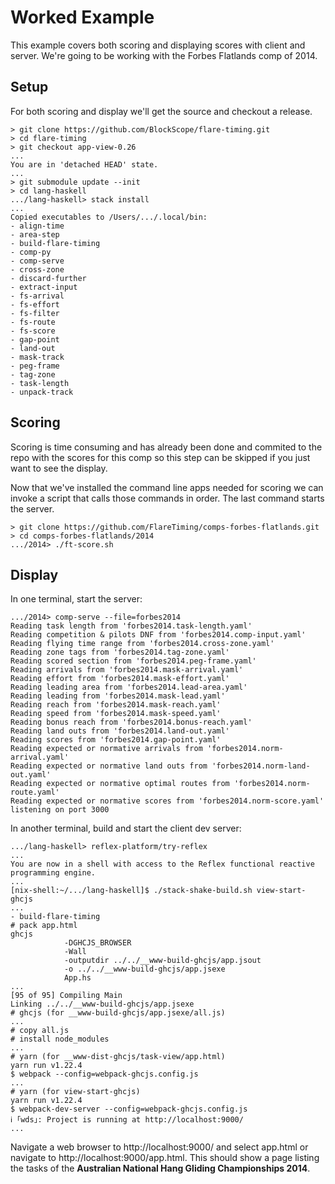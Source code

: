 # Worked Example

This example covers both scoring and displaying scores with client and server.
We're going to be working with the Forbes Flatlands comp of 2014.

## Setup

For both scoring and display we'll get the source and checkout a release.

```
> git clone https://github.com/BlockScope/flare-timing.git
> cd flare-timing
> git checkout app-view-0.26
...
You are in 'detached HEAD' state.
...
> git submodule update --init
> cd lang-haskell
.../lang-haskell> stack install
...
Copied executables to /Users/.../.local/bin:
- align-time
- area-step
- build-flare-timing
- comp-py
- comp-serve
- cross-zone
- discard-further
- extract-input
- fs-arrival
- fs-effort
- fs-filter
- fs-route
- fs-score
- gap-point
- land-out
- mask-track
- peg-frame
- tag-zone
- task-length
- unpack-track
```

## Scoring

Scoring is time consuming and has already been done and commited to the repo
with the scores for this comp so this step can be skipped if you just want to
see the display.

Now that we've installed the command line apps needed for scoring we can invoke
a script that calls those commands in order. The last command starts the
server.

```
> git clone https://github.com/FlareTiming/comps-forbes-flatlands.git
> cd comps-forbes-flatlands/2014
.../2014> ./ft-score.sh
```

## Display

In one terminal, start the server:

```
.../2014> comp-serve --file=forbes2014
Reading task length from 'forbes2014.task-length.yaml'
Reading competition & pilots DNF from 'forbes2014.comp-input.yaml'
Reading flying time range from 'forbes2014.cross-zone.yaml'
Reading zone tags from 'forbes2014.tag-zone.yaml'
Reading scored section from 'forbes2014.peg-frame.yaml'
Reading arrivals from 'forbes2014.mask-arrival.yaml'
Reading effort from 'forbes2014.mask-effort.yaml'
Reading leading area from 'forbes2014.lead-area.yaml'
Reading leading from 'forbes2014.mask-lead.yaml'
Reading reach from 'forbes2014.mask-reach.yaml'
Reading speed from 'forbes2014.mask-speed.yaml'
Reading bonus reach from 'forbes2014.bonus-reach.yaml'
Reading land outs from 'forbes2014.land-out.yaml'
Reading scores from 'forbes2014.gap-point.yaml'
Reading expected or normative arrivals from 'forbes2014.norm-arrival.yaml'
Reading expected or normative land outs from 'forbes2014.norm-land-out.yaml'
Reading expected or normative optimal routes from 'forbes2014.norm-route.yaml'
Reading expected or normative scores from 'forbes2014.norm-score.yaml'
listening on port 3000
```

In another terminal, build and start the client dev server:

```
.../lang-haskell> reflex-platform/try-reflex
...
You are now in a shell with access to the Reflex functional reactive programming engine.
...
[nix-shell:~/.../lang-haskell]$ ./stack-shake-build.sh view-start-ghcjs
...
- build-flare-timing
# pack app.html
ghcjs
            -DGHCJS_BROWSER
            -Wall
            -outputdir ../../__www-build-ghcjs/app.jsout
            -o ../../__www-build-ghcjs/app.jsexe
            App.hs
...
[95 of 95] Compiling Main
Linking ../../__www-build-ghcjs/app.jsexe
# ghcjs (for __www-build-ghcjs/app.jsexe/all.js)
...
# copy all.js
# install node_modules
...
# yarn (for __www-dist-ghcjs/task-view/app.html)
yarn run v1.22.4
$ webpack --config=webpack-ghcjs.config.js
...
# yarn (for view-start-ghcjs)
yarn run v1.22.4
$ webpack-dev-server --config=webpack-ghcjs.config.js
ℹ ｢wds｣: Project is running at http://localhost:9000/
...
```

Navigate a web browser to http://localhost:9000/ and select app.html or
navigate to http://localhost:9000/app.html. This should show a page listing the
tasks of the **Australian National Hang Gliding Championships 2014**.
